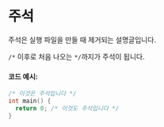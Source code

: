 # 주석
주석은 실행 파일을 만들 때 제거되는 설명글입니다.

`/*` 이후로 처음 나오는 `*/`까지가 주석이 됩니다.

#### 코드 예시:
```c
/* 이것은 주석입니다 */
int main() {
  return 0; /* 이것도 주석입니다 */
}
```
